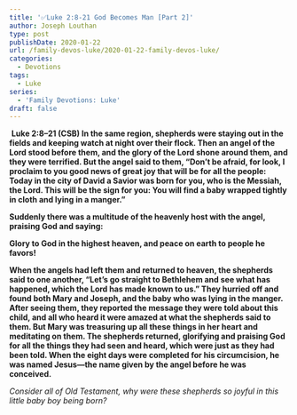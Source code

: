 ```yaml
---
title: '✅Luke 2:8-21 God Becomes Man [Part 2]'
author: Joseph Louthan
type: post
publishDate: 2020-01-22
url: /family-devos-luke/2020-01-22-family-devos-luke/
categories:
  - Devotions
tags:
  - Luke
series:
  - 'Family Devotions: Luke'
draft: false
---
```


​		**Luke 2:8–21 (CSB) In the same region, shepherds were staying out in the fields and keeping watch at night over their flock.  Then an angel of the Lord stood before them, and the glory of the Lord shone around them, and they were terrified.  But the angel said to them, “Don’t be afraid, for look, I proclaim to you good news of great joy that will be for all the people:  Today in the city of David a Savior was born for you, who is the Messiah, the Lord.  This will be the sign for you: You will find a baby wrapped tightly in cloth and lying in a manger.”**  

**Suddenly there was a multitude of the heavenly host with the angel, praising God and saying:**  

**Glory to God in the highest heaven, and peace on earth to people he favors!**  

**When the angels had left them and returned to heaven, the shepherds said to one another, “Let’s go straight to Bethlehem and see what has happened, which the Lord has made known to us.”  They hurried off and found both Mary and Joseph, and the baby who was lying in the manger.  After seeing them, they reported the message they were told about this child,  and all who heard it were amazed at what the shepherds said to them.  But Mary was treasuring up all these things in her heart and meditating on them.  The shepherds returned, glorifying and praising God for all the things they had seen and heard, which were just as they had been told.  When the eight days were completed for his circumcision, he was named Jesus—the name given by the angel before he was conceived.** 

*Consider all of Old Testament, why were these shepherds so joyful in this little baby boy being born?*